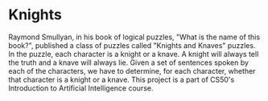 # Knights
Raymond Smullyan, in his book of logical puzzles, "What is the name of this book?", published a class of puzzles called "Knights and Knaves" puzzles.
In the puzzle, each character is a knight or a knave. A knight will always tell the truth and a knave will always lie.
Given a set of sentences spoken by each of the characters, we have to determine, for each character, whether that character is a knight or a knave.
This project is a part of CS50's Introduction to Artificial Intelligence course. 
